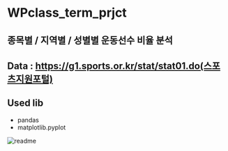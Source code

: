 # WPclass_term_prjct

## 종목별 / 지역별 / 성별별 운동선수 비율 분석

## Data : https://g1.sports.or.kr/stat/stat01.do(스포츠지원포털)

## Used lib 
- pandas
- matplotlib.pyplot



![readme](https://github.com/hyojun03/WPclass_term_prjct/assets/143721160/3fb2af22-6126-416d-ab72-0ee81bdc9cd2)
